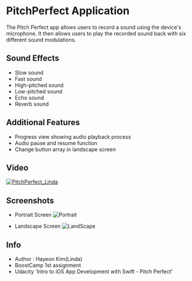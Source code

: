 # PitchPerfect Application

 The Pitch Perfect app allows users to record a sound using the device's microphone. It then allows users to play the recorded sound back with six different sound modulations.


## Sound Effects
- Slow sound
- Fast sound
- High-pitched sound
- Low-pitched sound
- Echo sound
- Reverb sound

## Additional Features
- Progress view showing audio playback process
- Audio pause and resume function
- Change button array in landscape screen

## Video
[![PitchPerfect_Linda](https://img.youtube.com/vi/dtLraCNBR7E/0.jpg)](https://youtu.be/dtLraCNBR7E)

## Screenshots
- Portrait Screen
![Portrait](https://github.com/BoostCamp/PitchPerfect_Linda/blob/master/Screenshots/portrait.png?raw=true)

- Landscape Screen
![LandScape](https://github.com/BoostCamp/PitchPerfect_Linda/blob/master/Screenshots/Landscape.png?raw=true)

## Info
- Author : Hayeon Kim(Linda)
- BoostCamp 1st assignment
- Udacity 'Intro to iOS App Development with Swift - Pitch Perfect'
